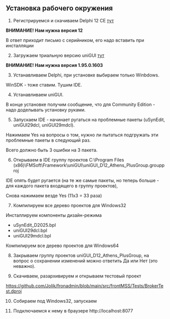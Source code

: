 ## Установка рабочего окружения

1. Регистрируемся и скачиваем Delphi 12 CE [тут](https://www.embarcadero.com/ru/products/delphi/starter)

**ВНИМАНИЕ! Нам нужна версия 12**

В ответ приходит письмо с серийником, его надо вставить при инсталляции

2. Загружаем триальную версию uniGUI [тут](https://www.unigui.com/download/docman)

**ВНИМАНИЕ! Нам нужна версия 1.95.0.1603**

3. Устанавливаем Delphi, при установке выбираем только Winbdows.

WinSDK - тоже ставим. Тушим IDE.

4. Устанавливаем uniGUI.

В конце установке получим сообщение, что для Community Edition - надо доделывать установку руками.

5. Запускаем IDE - начинает ругаться на проблемные пакеты (uSynEdit, uniGUI29dcl, uniGUI29mdcl).

Нажимаем Yes на вопросы о том, нужно ли пытаться подгружать эти проблемные пакеты в следующий раз.

Всего должно быть 3 ошибки на 3 пакета.

6. Открываем в IDE группу проектов C:\Program Files (x86)\FMSoft\Framework\uniGUI\uniGUI_D12_Athens_PlusGroup.groupproj

IDE опять будет ругается (на те же самые пакеты, но теперь больше - для каждого пакета входящего в группу проектов),

Снова нажимаем везде Yes (11х3 = 33 раза)

7. Компилируем все дерево проектов для Windows32

Инсталлируем компоненты дизайн-режима
* uSynEdit_D2025.bpl
* uniGUI29dcl.bpl
* uniGUI29mdcl.bpl

Компилируем все дерево проектов для Windows64

8. Закрываем группу проектов uniGUI_D12_Athens_PlusGroup, на вопрос о сохранении изменений можно ответить Да или Нет (это неважно).

9. Скачиваем, разархивируем и открываем тестовый проект

https://github.com/Jolik/fronadmin/blob/main/src/frontMSS/Tests/BrokerTest.dproj

10. Собираем под Windows32, запускаем

11. Подключаемся к нему в браузере http://localhost:8077

